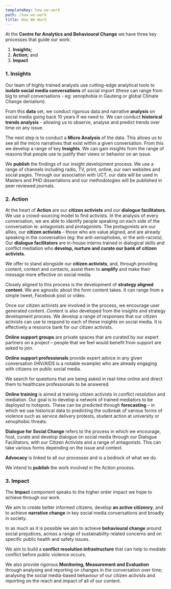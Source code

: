 ```yaml
---
templateKey: how-we-work
path: /how-we-work
title: How We Work
---
```

At the **Centre for Analytics and Behavioural Change** we have three key processes that guide our work:

1. **Insights;**
2. **Action;** and
3. **Impact**



### 1. Insights

Our team of highly trained analysts use cutting-edge analytical tools to **isolate social media conversations** of social import (these can range from big to small conversations - eg: xenophobia in Gauteng or global Climate Change denialism).

From this **data** set, we conduct rigorous data and narrative **analysis** on social media going back 10 years if we need to. We can conduct **historical trends analysis** - allowing us to observe, analyse and predict trends over time on any issue. 

The next step is to conduct a **Micro Analysis** of the data. This allows us to see all the micro narratives that exist within a given conversation. From this we develop a range of key **Insights**. We can gain insights from the range of reasons that people use to justify their views or behavior on an issue.

We **publish** the findings of our insight development process. We use a range of channels including radio, TV, print, online, our own websites and social pages. Through our association with UCT, our data will be used in Masters and PHD dissertations and our methodologies will be published in peer reviewed journals.

### **2. Action**

At the heart of **Action** are our **citizen activists** and our **dialogue facilitators**. We use a crowd-sourcing model to find activists. In the analysis of every conversation, we are able to identify people speaking on each side of the conversation ie: antagonists and protagonists. The protagonists are our allies, our **citizen activists** – those who are value aligned, and are already speaking in the conversation (eg: the anti-xenophobes, or the anti-racists). Our **dialogue facilitators** are in-house interns trained in dialogical skills and conflict mediation who **develop, nurture and curate our bank of** **citizen activists**.

We offer to stand alongside our **citizen activists**, and, through providing content, context and contacts, assist them to **amplify** and make their message more effective on social media.

Closely aligned to this process is the development of **strategy aligned content**. We are agnostic about the form content takes. It can range from a simple tweet, Facebook post or video.

Once our citizen activists are involved in the process, we encourage user generated content. Content is also developed from the insights and strategy development process. We develop a range of responses that our citizen activists can use to respond to each of these insights on social media. It is effectively a resource bank for our citizen activists.

**Online support groups** are private spaces that are curated by our expert partners on a project – people that we feel would benefit from support are asked to join.

**Online support professionals** provide expert advice in any given conversation (HIV/AIDS is a notable example) who are already engaging with citizens on public social media.

We search for questions that are being asked in real-time online and direct them to healthcare professionals to be answered.

**Online training** is aimed at training citizen activists in conflict resolution and mediation. Our goal is to develop a network of trained mediators to be deployed to hotspots. These can be predicted through **forecasting** – in which we use historical data to predicting the outbreak of various forms of violence such as service delivery protests, student action at university or xenophobic threats.

**Dialogue for Social Change** refers to the process in which we encourage, host, curate and develop dialogue on social media through our Dialogue Facilitators, with our Citizen Activists and a range of antagonists. This can take various forms depending on the issue and context.

**Advocacy** is linked to all our processes and is a bedrock of what we do.

We intend to **publish** the work involved in the Action process.



### **3. Impact**

The **Impact** component speaks to the higher order impact we hope to achieve through our work.

We aim to create better informed citizens, develop **an active citizenry**, and to achieve **narrative change** in key social media conversations and broadly in society.

In as much as it is possible we aim to achieve **behavioural change** around social prejudices, across a range of sustainability related concerns and on specific public health and safety issues.

We aim to build a **conflict resolution infrastructure** that can help to mediate conflict before public violence occurs.

We also provide rigorous **Monitoring, Measurement and Evaluation** through analysing and reporting on changes in the conversation over time; analysing the social media-based behaviour of our citizen activists and reporting on the reach and impact of all of our content.